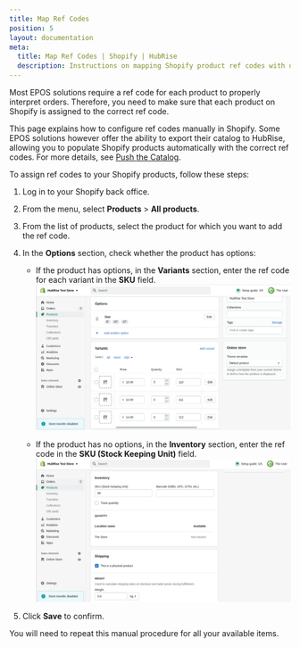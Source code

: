 ```yaml
---
title: Map Ref Codes
position: 5
layout: documentation
meta:
  title: Map Ref Codes | Shopify | HubRise
  description: Instructions on mapping Shopify product ref codes with other apps after connecting your EPOS with HubRise. Connect apps and synchronise your data.
---
```


Most EPOS solutions require a ref code for each product to properly interpret orders. Therefore, you need to make sure that each product on Shopify is assigned to the correct ref code.

This page explains how to configure ref codes manually in Shopify. Some EPOS solutions however offer the ability to export their catalog to HubRise, allowing you to populate Shopify products automatically with the correct ref codes. For more details, see [Push the Catalog](/apps/shopify/push-catalog).

To assign ref codes to your Shopify products, follow these steps:

1. Log in to your Shopify back office.
2. From the menu, select **Products** > **All products**.
3. From the list of products, select the product for which you want to add the ref code.
4. In the **Options** section, check whether the product has options:

   - If the product has options, in the **Variants** section, enter the ref code for each variant in the **SKU** field.
     ![Entering ref codes for a Shopify product with options](./images/006-shopify-map-ref-codes-multi-sku.png)

   - If the product has no options, in the **Inventory** section, enter the ref code in the **SKU (Stock Keeping Unit)** field.
     ![Entering the ref code in the SKU field for a Shopify product](./images/007-shopify-map-ref-codes-single-sku.png)

5. Click **Save** to confirm.

You will need to repeat this manual procedure for all your available items.
